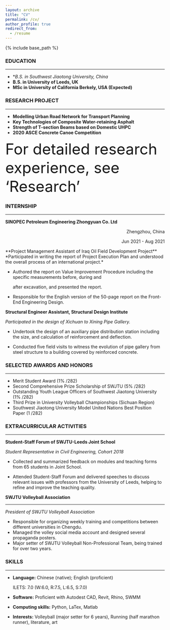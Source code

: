 ```yaml
---
layout: archive
title: "CV"
permalink: /cv/
author_profile: true
redirect_from:
  - /resume
---
```


{% include base_path %}

### **EDUCATION**

------

* **B.S. in Southwest Jiaotong University, China*
* **B.S. in University of Leeds, UK**
* **MSc in University of California Berkely, USA (Expected)**



### **RESEARCH PROJECT**

------

* **Modelling Urban Road Network for Transport Planning**
* **Key Technologies of Composite Water-retaining Asphalt**
* **Strength of T-section Beams based on Domestic UHPC**
* **2020 ASCE Concrete Canoe Competition**

<font size=8>For detailed research experience, see ‘Research’</font>



### **INTERNSHIP**

------

**SINOPEC Petroleum Engineering Zhongyuan Co. Ltd**
<p align="right">Zhengzhou, China</p>
<p align="right">Jun 2021 - Aug 2021</p>
**Project Management Assistant of Iraq Oil Field Development Project**
*Participated in writing the report of Project Execution Plan and understood the overall process of an international project.*

- Authored the report on Value Improvement Procedure including the specific measurements before, during and

  after excavation, and presented the report.

- Responsible for the English version of the 50-page report on the Front-End Engineering Design.

**Structural Engineer Assistant, Structural Design Institute**

*Participated in the design of Xichuan to Xining Pipe Gallery.*

* Undertook the design of an auxiliary pipe distribution station including the size, and calculation of reinforcement and deflection.

* Conducted five field visits to witness the evolution of pipe gallery from steel structure to a building covered by reinforced concrete.



### SELECTED AWARDS AND HONORS

------

* Merit Student Award (1% /282)
* Second Comprehensive Prize Scholarship of SWJTU (5% /282)
* Outstanding Youth League Officers of Southwest Jiaotong University (1% /282) 
* Third Prize in University Volleyball Championships (Sichuan Region)
* Southwest Jiaotong University Model United Nations Best Position Paper (1 /282)



### EXTRACURRICULAR ACTIVITIES

------

**Student-Staff Forum of SWJTU-Leeds Joint School**

*Student Representative in Civil Engineering, Cohort 2018*

* Collected and summarized feedback on modules and teaching forms from 65 students in Joint School.

* Attended Student-Staff Forum and delivered speeches to discuss relevant issues with professors from the University of Leeds, helping to refine and improve the teaching quality.



**SWJTU Volleyball Association**

------

*President of SWJTU Volleyball Association* 
* Responsible for organizing weekly training and competitions between different universities in Chengdu.
* Managed the volley social media account and designed several propaganda posters.
* Major setter of SWJTU Volleyball Non-Professional Team, being trained for over two years.



### SKILLS

------

* **Language:** Chinese (native); English (proficient)

  ILETS: 7.0 (W:6.0, R:7.5, L:6.5, S:7.0)

* **Software:** Proficient with Autodest CAD, Revit, Rhino, SWMM

* **Computing skills:** Python, LaTex, Matlab

* **Interests:** Volleyball (major setter for 6 years), Running (half marathon runner), literature, art


